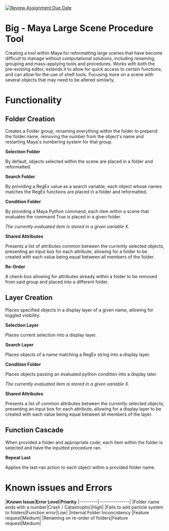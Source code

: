 [![Review Assignment Due Date](https://classroom.github.com/assets/deadline-readme-button-22041afd0340ce965d47ae6ef1cefeee28c7c493a6346c4f15d667ab976d596c.svg)](https://classroom.github.com/a/Tn7g_Mhz)

# Big - Maya Large Scene Procedure Tool

Creating a tool within Maya for reformatting large scenes that have become difficult to manage without computational solutions, including renaming, grouping and mass-applying tools and procedures. Works with both the pre-existing editor, extends it to allow for quick access to certain functions, and can allow for the use of shelf tools. Focusing more on a scene with several objects that may need to be altered similarly.

# Functionality

## __Folder Creation__

Creates a Folder group, renaming everything within the folder to prepend the folder name, removing the number from the object's name and restarting Maya's numbering system for that group.

**Selection Folder**

By default, objects selected within the scene are placed in a folder and reformatted.

**Search Folder**

By providing a RegEx value as a search variable, each object whose names matches the RegEx functions are placed in a folder and reformatted.

**Condition Folder**

By providing a Maya Python command, each item within a scene that evaluates the command True is placed in a given folder. 

*The currently evaluated item is stored in a given variable X.*

**Shared Attributes**

Presents a list of attributes common between the currently selected objects, presenting an input box for each attribute, allowing for a folder to be created with each value being equal between all members of the folder. 

**Re-Order**

A check-box allowing for attributes already within a folder to be removed from said group and placed into a different folder.

## __Layer Creation__ 

Places specified objects in a display layer of a given name, allowing for toggled visibility. 

**Selection Layer**

Places current selection into a display layer.

**Search Layer**

Places objects of a name matching a RegEx string into a display layer.

**Condition Folder**

Places objects passing an evaluated python condition into a display later.

*The currently evaluated item is stored in a given variable X.*

**Shared Attributes**

Presents a list of common attributes between the currently selected objects, presenting an input box for each attribute, allowing for a display layer to be created with each value being equal between all members of the layer.

## __Function Cascade__

When provided a folder and appropriate code, each item within the folder is selected and have the inputted procedure ran.

**Repeat Last**

Applies the last-ran action to each object within a provided folder name.

# Known issues and Errors

|**Known Issue**|**Error Level**|**Priority**
|---------|---------------|
|Folder name ends with a number|Crash / Catastrophic|High| 
|Fails to add particle system to folders|Function error|Low|
|Internal Folder Inconcistency |Feature request|Medium|
|Renaming on re-order of folders|Feature request|Medium|


